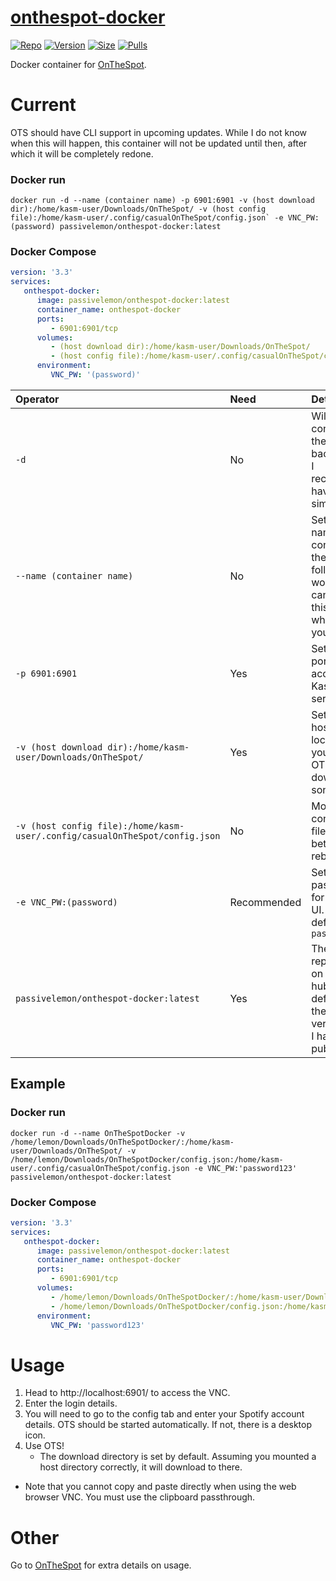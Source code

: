# [onthespot-docker](https://github.com/PassiveLemon/onthespot-docker) </br>

[![Repo](https://img.shields.io/badge/Docker-Repo-007EC6?labelColor-555555&color-007EC6&logo=docker&logoColor=fff&style=flat-square)](https://hub.docker.com/r/passivelemon/onthespot-docker)
[![Version](https://img.shields.io/docker/v/passivelemon/onthespot-docker/latest?labelColor-555555&color-007EC6&style=flat-square)](https://hub.docker.com/r/passivelemon/onthespot-docker)
[![Size](https://img.shields.io/docker/image-size/passivelemon/onthespot-docker/latest?labelColor-555555&color-007EC6&style=flat-square)](https://hub.docker.com/r/passivelemon/onthespot-docker)
[![Pulls](https://img.shields.io/docker/pulls/passivelemon/onthespot-docker?labelColor-555555&color-007EC6&style=flat-square)](https://hub.docker.com/r/passivelemon/onthespot-docker)

Docker container for [OnTheSpot](https://github.com/casualsnek/onthespot). </br>

# Current
OTS should have CLI support in upcoming updates. While I do not know when this will happen, this container will not be updated until then, after which it will be completely redone. </br>

### Docker run </br>
```
docker run -d --name (container name) -p 6901:6901 -v (host download dir):/home/kasm-user/Downloads/OnTheSpot/ -v (host config file):/home/kasm-user/.config/casualOnTheSpot/config.json` -e VNC_PW:(password) passivelemon/onthespot-docker:latest
```

### Docker Compose </br>
```yml
version: '3.3'
services:
   onthespot-docker:
      image: passivelemon/onthespot-docker:latest
      container_name: onthespot-docker
      ports:
         - 6901:6901/tcp
      volumes:
         - (host download dir):/home/kasm-user/Downloads/OnTheSpot/
         - (host config file):/home/kasm-user/.config/casualOnTheSpot/config.json
      environment:
         VNC_PW: '(password)'
```

| Operator | Need | Details |
|:-|:-|:-|
| `-d` | No | Will run the container in the background. I recommend having it for simplicity. |
| `--name (container name)` | No | Sets the name of the container to the following word. You can change this to whatever you want. |
| `-p 6901:6901` | Yes | Sets the port to access the Kasm VNC server. |
| `-v (host download dir):/home/kasm-user/Downloads/OnTheSpot/` | Yes | Sets the host location that you want OTS to download songs to. |
| `-v (host config file):/home/kasm-user/.config/casualOnTheSpot/config.json` | No | Mount the config.json file to stay between rebuilds. |
| `-e VNC_PW:(password)` | Recommended | Sets the password for the VNC UI. By default, it is `password` |
| `passivelemon/onthespot-docker:latest` | Yes | The repository on Docker hub. By default, it is the latest version that I have published. |

## Example </br>
### Docker run </br>
```
docker run -d --name OnTheSpotDocker -v /home/lemon/Downloads/OnTheSpotDocker/:/home/kasm-user/Downloads/OnTheSpot/ -v /home/lemon/Downloads/OnTheSpotDocker/config.json:/home/kasm-user/.config/casualOnTheSpot/config.json -e VNC_PW:'password123' passivelemon/onthespot-docker:latest
```

### Docker Compose </br>
```yml
version: '3.3'
services:
   onthespot-docker:
      image: passivelemon/onthespot-docker:latest
      container_name: onthespot-docker
      ports:
         - 6901:6901/tcp
      volumes:
         - /home/lemon/Downloads/OnTheSpotDocker/:/home/kasm-user/Downloads/OnTheSpot/
         - /home/lemon/Downloads/OnTheSpotDocker/config.json:/home/kasm-user/.config/casualOnTheSpot/config.json
      environment:
         VNC_PW: 'password123'
```

# Usage </br>
1. Head to http://localhost:6901/ to access the VNC. </br>
2. Enter the login details. </br>
3. You will need to go to the config tab and enter your Spotify account details. OTS should be started automatically. If not, there is a desktop icon. </br>
6. Use OTS! </br>
   - The download directory is set by default. Assuming you mounted a host directory correctly, it will download to there. </br>
- Note that you cannot copy and paste directly when using the web browser VNC. You must use the clipboard passthrough. </br>


# Other </br>
Go to [OnTheSpot](https://github.com/casualsnek/onthespot) for extra details on usage. </br>
